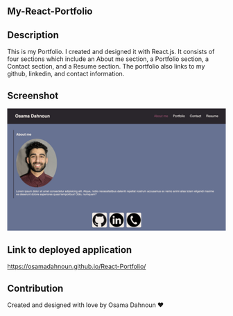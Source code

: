 ## My-React-Portfolio

## Description
This is my Portfolio. I created and designed it with React.js. It consists of four sections which include an About me section, a Portfolio section, a Contact section, and a Resume section. The portfolio also links to my github, linkedin, and contact information.

## Screenshot
![Screenshot](./src/assets/images/screenshot.png)

## Link to deployed application
https://osamadahnoun.github.io/React-Portfolio/

## Contribution
Created and designed with love by Osama Dahnoun ❤️